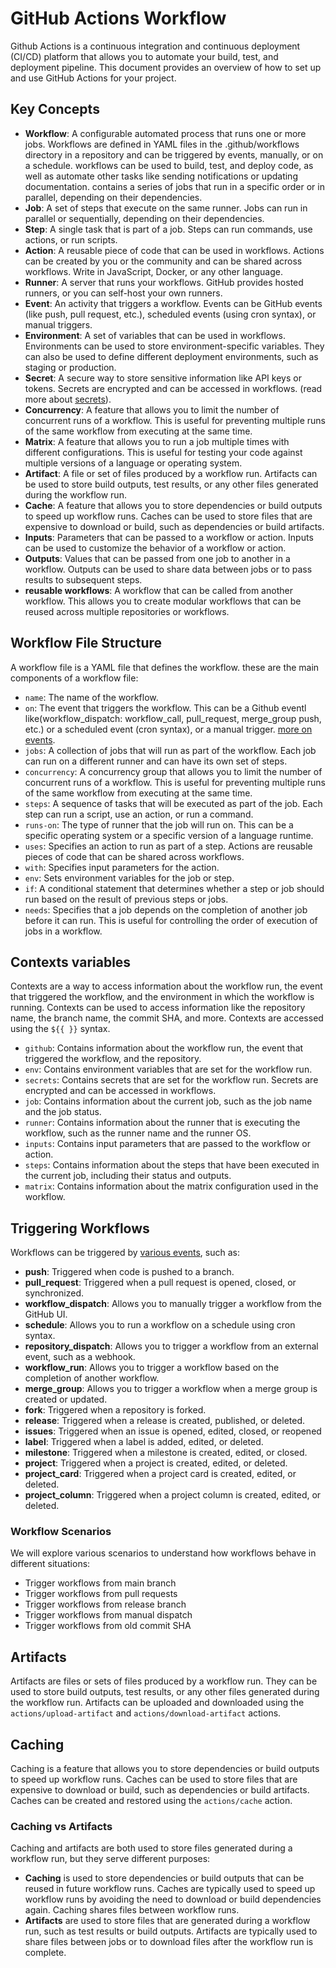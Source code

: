 # GitHub Actions Workflow

Github Actions is a continuous integration and continuous deployment (CI/CD) platform that allows you to automate your build, test, and deployment pipeline. This document provides an overview of how to set up and use GitHub Actions for your project.

## Key Concepts

- **Workflow**: A configurable automated process that runs one or more jobs. Workflows are defined in YAML files in the .github/workflows directory in a repository and can be triggered by events, manually, or on a schedule. workflows can be used to build, test, and deploy code, as well as automate other tasks like sending notifications or updating documentation. contains a series of jobs that run in a specific order or in parallel, depending on their dependencies.
- **Job**: A set of steps that execute on the same runner. Jobs can run in parallel or sequentially, depending on their dependencies.
- **Step**: A single task that is part of a job. Steps can run commands, use actions, or run scripts.
- **Action**: A reusable piece of code that can be used in workflows. Actions can be created by you or the community and can be shared across workflows. Write in JavaScript, Docker, or any other language.
- **Runner**: A server that runs your workflows. GitHub provides hosted runners, or you can self-host your own runners.
- **Event**: An activity that triggers a workflow. Events can be GitHub events (like push, pull request, etc.), scheduled events (using cron syntax), or manual triggers.
- **Environment**: A set of variables that can be used in workflows. Environments can be used to store environment-specific variables. They can also be used to define different deployment environments, such as staging or production.
- **Secret**: A secure way to store sensitive information like API keys or tokens. Secrets are encrypted and can be accessed in workflows. (read more about [secrets](https://docs.github.com/en/actions/security-for-github-actions/security-guides/using-secrets-in-github-actions)).
- **Concurrency**: A feature that allows you to limit the number of concurrent runs of a workflow. This is useful for preventing multiple runs of the same workflow from executing at the same time.
- **Matrix**: A feature that allows you to run a job multiple times with different configurations. This is useful for testing your code against multiple versions of a language or operating system.
- **Artifact**: A file or set of files produced by a workflow run. Artifacts can be used to store build outputs, test results, or any other files generated during the workflow run.
- **Cache**: A feature that allows you to store dependencies or build outputs to speed up workflow runs. Caches can be used to store files that are expensive to download or build, such as dependencies or build artifacts.
- **Inputs**: Parameters that can be passed to a workflow or action. Inputs can be used to customize the behavior of a workflow or action.
- **Outputs**: Values that can be passed from one job to another in a workflow. Outputs can be used to share data between jobs or to pass results to subsequent steps.
- **reusable workflows**: A workflow that can be called from another workflow. This allows you to create modular workflows that can be reused across multiple repositories or workflows.

## Workflow File Structure

A workflow file is a YAML file that defines the workflow. these are the main components of a workflow file:

- `name`: The name of the workflow.
- `on`: The event that triggers the workflow. This can be a Github eventl like(workflow_dispatch:
  workflow_call, pull_request, merge_group push, etc.) or a scheduled event (cron syntax), or a manual trigger. [more on events](https://docs.github.com/en/actions/writing-workflows/choosing-when-your-workflow-runs/events-that-trigger-workflows).
- `jobs`: A collection of jobs that will run as part of the workflow. Each job can run on a different runner and can have its own set of steps.
- `concurrency`: A concurrency group that allows you to limit the number of concurrent runs of a workflow. This is useful for preventing multiple runs of the same workflow from executing at the same time.
- `steps`: A sequence of tasks that will be executed as part of the job. Each step can run a script, use an action, or run a command.
- `runs-on`: The type of runner that the job will run on. This can be a specific operating system or a specific version of a language runtime.
- `uses`: Specifies an action to run as part of a step. Actions are reusable pieces of code that can be shared across workflows.
- `with`: Specifies input parameters for the action.
- `env`: Sets environment variables for the job or step.
- `if`: A conditional statement that determines whether a step or job should run based on the result of previous steps or jobs.
- `needs`: Specifies that a job depends on the completion of another job before it can run. This is useful for controlling the order of execution of jobs in a workflow.

## Contexts variables

Contexts are a way to access information about the workflow run, the event that triggered the workflow, and the environment in which the workflow is running. Contexts can be used to access information like the repository name, the branch name, the commit SHA, and more. Contexts are accessed using the `${{ }}` syntax.

- `github`: Contains information about the workflow run, the event that triggered the workflow, and the repository.
- `env`: Contains environment variables that are set for the workflow run.
- `secrets`: Contains secrets that are set for the workflow run. Secrets are encrypted and can be accessed in workflows.
- `job`: Contains information about the current job, such as the job name and the job status.
- `runner`: Contains information about the runner that is executing the workflow, such as the runner name and the runner OS.
- `inputs`: Contains input parameters that are passed to the workflow or action.
- `steps`: Contains information about the steps that have been executed in the current job, including their status and outputs.
- `matrix`: Contains information about the matrix configuration used in the workflow.

## Triggering Workflows

Workflows can be triggered by [various events](https://docs.github.com/en/actions/writing-workflows/choosing-when-your-workflow-runs/triggering-a-workflow), such as:

- **push**: Triggered when code is pushed to a branch.
- **pull_request**: Triggered when a pull request is opened, closed, or synchronized.
- **workflow_dispatch**: Allows you to manually trigger a workflow from the GitHub UI.
- **schedule**: Allows you to run a workflow on a schedule using cron syntax.
- **repository_dispatch**: Allows you to trigger a workflow from an external event, such as a webhook.
- **workflow_run**: Allows you to trigger a workflow based on the completion of another workflow.
- **merge_group**: Allows you to trigger a workflow when a merge group is created or updated.
- **fork**: Triggered when a repository is forked.
- **release**: Triggered when a release is created, published, or deleted.
- **issues**: Triggered when an issue is opened, edited, closed, or reopened
- **label**: Triggered when a label is added, edited, or deleted.
- **milestone**: Triggered when a milestone is created, edited, or closed.
- **project**: Triggered when a project is created, edited, or deleted.
- **project_card**: Triggered when a project card is created, edited, or deleted.
- **project_column**: Triggered when a project column is created, edited, or deleted.

### Workflow Scenarios

We will explore various scenarios to understand how workflows behave in different situations:

- Trigger workflows from main branch
- Trigger workflows from pull requests
- Trigger workflows from release branch
- Trigger workflows from manual dispatch
- Trigger workflows from old commit SHA

## Artifacts

Artifacts are files or sets of files produced by a workflow run. They can be used to store build outputs, test results, or any other files generated during the workflow run. Artifacts can be uploaded and downloaded using the `actions/upload-artifact` and `actions/download-artifact` actions.

## Caching

Caching is a feature that allows you to store dependencies or build outputs to speed up workflow runs. Caches can be used to store files that are expensive to download or build, such as dependencies or build artifacts. Caches can be created and restored using the `actions/cache` action.

### Caching vs Artifacts

Caching and artifacts are both used to store files generated during a workflow run, but they serve different purposes:
- **Caching** is used to store dependencies or build outputs that can be reused in future workflow runs. Caches are typically used to speed up workflow runs by avoiding the need to download or build dependencies again. Caching shares files between workflow runs.
- **Artifacts** are used to store files that are generated during a workflow run, such as test results or build outputs. Artifacts are typically used to share files between jobs or to download files after the workflow run is complete.


